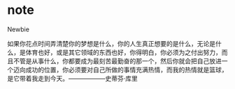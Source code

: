 # note
Newbie

如果你花点时间弄清楚你的梦想是什么，你的人生真正想要的是什么，无论是什么，是体育也好，或是其它领域的东西也好，你得明白，你必须为之付出努力，而且不管是从事什么，你都要成为最刻苦最勤奋的那一个，然后你就会把自己放进一个迈向成功的位置，你必须要对自己所做的事情充满热情，而我的热情就是篮球，是它带着我走到今天。——————史蒂芬·库里
